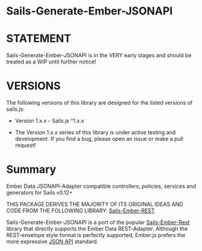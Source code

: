 Sails-Generate-Ember-JSONAPI
======================

# STATEMENT

Sails-Generate-Ember-JSONAPI is in the VERY early stages and should be treated as a WIP until further notice!

# VERSIONS

The following versions of this library are designed for the listed versions of sails.js:

* Version 1.x.x - Sails.js ^1.x.x

- The Version 1.x.x series of this library is under active testing and development. If you find a bug, please open an issue or make a pull request!

# Summary

Ember Data JSONAPI-Adapter compatible controllers, policies, services and generators for Sails v0.12+

THIS PACKAGE DERIVES THE MAJORITY OF ITS ORIGINAL IDEAS AND CODE FROM THE FOLLOWING LIBRARY: [Sails-Ember-REST](https://github.com/mdconaway/sails-ember-rest)

Sails-Generate-Ember-JSONAPI is a port of the popular [Sails-Ember-Rest](https://github.com/mdconaway/sails-ember-rest) library that directly supports the Ember Data REST-Adapter. Although the REST-envelope style format is perfectly supported, Ember.js prefers the more expressive [JSON API](http://jsonapi.org/) standard.
